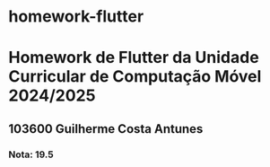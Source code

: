 # homework-flutter
<h1>Homework de Flutter da Unidade Curricular de Computação Móvel 2024/2025</h1>
<h2>103600 Guilherme Costa Antunes</h2>
<h3>Nota: 19.5</h3>

